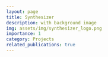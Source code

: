 ```yaml
---
layout: page
title: Synthesizer
description: with background image
img: assets/img/synthesizer_logo.png
importance: 1
category: Projects
related_publications: true
---
```




